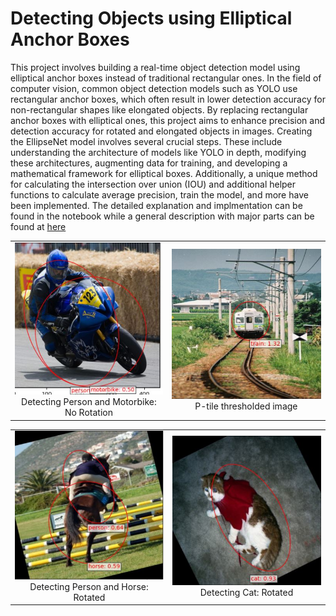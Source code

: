 # Detecting Objects using Elliptical Anchor Boxes
This project involves building a real-time object detection model using elliptical anchor boxes instead of traditional rectangular ones. In the field of computer vision, common object detection models such as YOLO use rectangular anchor boxes, which often result in lower detection accuracy for non-rectangular shapes like elongated objects. By replacing rectangular anchor boxes with elliptical ones, this project aims to enhance precision and detection accuracy for rotated and elongated objects in images. Creating the EllipseNet model involves several crucial steps. These include understanding the architecture of models like YOLO in depth, modifying these architectures, augmenting data for training, and developing a mathematical framework for elliptical boxes. Additionally, a unique method for calculating the intersection over union (IOU) and additional helper functions to calculate average precision, train the model, and more have been implemented. The detailed explanation and implmentation can be found in the notebook while a general description with major parts can be found at [here](https://kirubelsol.github.io/pages/EllipseNet.html)

<table align="center">
  <tr>
    <td style="text-align: center;">
      <img src="../img/MotorbikeNoRotate.JPG" alt="Detecting Person and Motorbike: No Rotation" width="300" />
      <div>Detecting Person and Motorbike: No Rotation</div>
    </td>
    <td style="text-align: center;">
      <img src="../img/TrainNoRotate.JPG" alt="Detecting Train: No Rotation" width="300" />
      <div>P-tile thresholded image</div>
    </td>
  </tr>
</table>

<table align="center">
  <tr>
    <td style="text-align: center;">
      <img src="../img/PersonRotate.JPG" alt="Detecting Person and Horse: Rotated" width="300" />
      <div>Detecting Person and Horse: Rotated</div>
    </td>
    <td style="text-align: center;">
      <img src="../img/CatRotate.JPG" alt="Detecting Cat: Rotated" width="300" />
      <div>Detecting Cat: Rotated</div>
    </td>
  </tr>
</table>